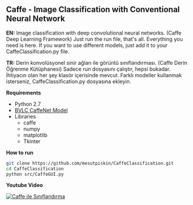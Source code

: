 ## Caffe - Image Classification with Conventional Neural Network

**EN:**
Image classification with deep convolutional neural networks. (Caffe Deep Learning Framework)
Just run the run file, that's all. Everything you need is here. If you want to use different models, just add it to your CaffeClassification.py file.

**TR:**
Derin konvolüsyonel sinir ağları ile görüntü sınıflandırması. (Caffe Derin Öğrenme Kütüphanesi)
Sadece run dosyasını çalıştır, hepsi bukadar. İhtiyacın olan her şey klasör içerisinde mevcut. Farklı modeller kullanmak isterseniz, CaffeClassification.py dosyasına ekleyin.

**Requirements**
  - Python 2.7
  - [BVLC CaffeNet Model](https://github.com/BVLC/caffe/tree/master/models/bvlc_reference_caffenet)
  - Libraries
    - caffe
    - numpy
    - matplotlib
    - Tkinter
  
   
**How to run**

```bash
git clone https://github.com/mesutpiskin/CaffeClassification.git
cd CaffeClassification
python src/CaffeGUI.py
```


**Youtube Video**

[![Caffe ile Sınıflandırma](http://img.youtube.com/vi/QJy99PR2yxs/0.jpg)](https://www.youtube.com/watch?v=QJy99PR2yxs)


